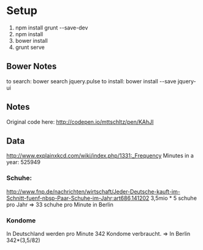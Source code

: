 # Setup
1.  npm install grunt --save-dev
2.  npm install
3.  bower install
4.  grunt serve


## Bower Notes
to search: bower search jquery.pulse
to install: bower install --save jquery-ui

## Notes ##
Original code here: http://codepen.io/mttschltz/pen/KAhJI

## Data
http://www.explainxkcd.com/wiki/index.php/1331:_Frequency
Minutes in a year: 525949

### Schuhe: 
http://www.fnp.de/nachrichten/wirtschaft/Jeder-Deutsche-kauft-im-Schnitt-fuenf-nbsp-Paar-Schuhe-im-Jahr;art686,141202
3,5mio * 5 schuhe pro Jahr => 33 schuhe pro Minute in Berlin

### Kondome
In Deutschland werden pro Minute 342 Kondome verbraucht. => In Berlin 342*(3,5/82)



